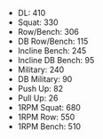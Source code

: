 * DL: 410
*  Squat: 330
*  Row/Bench: 306
*  DB Row/Bench: 115
*  Incline Bench: 245
*  Incline DB Bench: 95
*  Military: 240
*  DB Military: 90
*  Push Up: 82
*  Pull Up: 26
*  1RPM Squat: 680
*  1RPM Row: 550
*  1RPM Bench: 510
